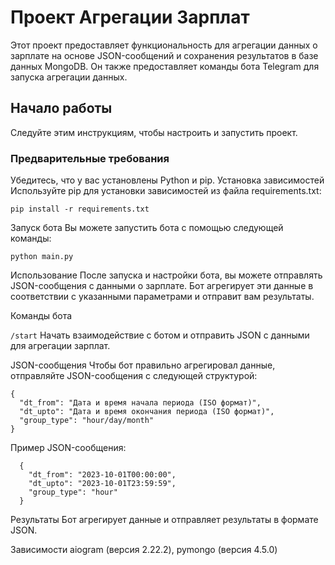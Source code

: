 # Проект Агрегации Зарплат

Этот проект предоставляет функциональность для агрегации данных о зарплате на основе JSON-сообщений и сохранения результатов в базе данных MongoDB. Он также предоставляет команды бота Telegram для запуска агрегации данных.

## Начало работы

Следуйте этим инструкциям, чтобы настроить и запустить проект.

### Предварительные требования

Убедитесь, что у вас установлены Python и pip. 
Установка зависимостей
Используйте pip для установки зависимостей из файла requirements.txt:

`pip install -r requirements.txt`

Запуск бота
Вы можете запустить бота с помощью следующей команды:

`python main.py`

Использование
После запуска и настройки бота, вы можете отправлять JSON-сообщения с данными о зарплате. Бот агрегирует эти данные в соответствии с указанными параметрами и отправит вам результаты.

Команды бота

`/start` Начать взаимодействие с ботом и отправить JSON с данными для агрегации зарплат.

JSON-сообщения
Чтобы бот правильно агрегировал данные, отправляйте JSON-сообщения с следующей структурой:
```
{
  "dt_from": "Дата и время начала периода (ISO формат)",
  "dt_upto": "Дата и время окончания периода (ISO формат)",
  "group_type": "hour/day/month"
}
```
Пример JSON-сообщения:
```
  {
    "dt_from": "2023-10-01T00:00:00",
    "dt_upto": "2023-10-01T23:59:59",
    "group_type": "hour"
  }
```
Результаты
Бот агрегирует данные и отправляет результаты в формате JSON.

Зависимости
aiogram (версия 2.22.2),
pymongo (версия 4.5.0)
